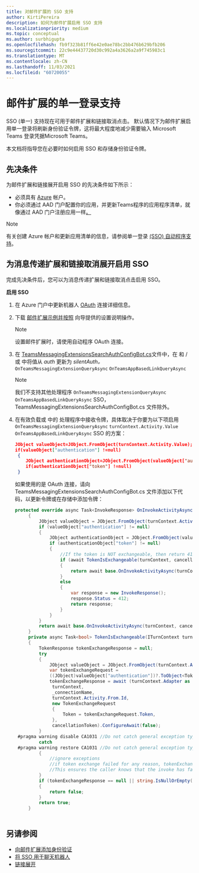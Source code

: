 ```yaml
---
title: 对邮件扩展的 SSO 支持
author: KirtiPereira
description: 如何为邮件扩展启用 SSO 支持
ms.localizationpriority: medium
ms.topic: conceptual
ms.author: surbhigupta
ms.openlocfilehash: fb9f323b81ff6e42e0ae78bc2bb476b629bfb206
ms.sourcegitcommit: 22c9e44437720d30c992a4a3626a2a9f745983c1
ms.translationtype: MT
ms.contentlocale: zh-CN
ms.lasthandoff: 11/03/2021
ms.locfileid: "60720055"
---
```

# <a name="single-sign-on-support-for-messaging-extensions"></a>邮件扩展的单一登录支持
 
SSO (单一) 支持现在可用于邮件扩展和链接取消点击。 默认情况下为邮件扩展启用单一登录将刷新身份验证令牌，这将最大程度地减少需要输入 Microsoft Teams 登录凭据Microsoft Teams。

本文档将指导您在必要时如何启用 SSO 和存储身份验证令牌。

## <a name="prerequisites"></a>先决条件

为邮件扩展和链接展开启用 SSO 的先决条件如下所示：
* 必须具有 [Azure](https://azure.microsoft.com/free/) 帐户。
* 你必须通过 AAD 门户配置你的应用，并更新Teams程序的应用程序清单，就像通过 AAD 门户注册应用一样[。](../../bots/how-to/authentication/auth-aad-sso-bots.md#register-your-app-through-the-aad-portal)

> [!NOTE]
> 有关创建 Azure 帐户和更新应用清单的信息，请参阅单一登录 [ (SSO) 自动程序支持](../../bots/how-to/authentication/auth-aad-sso-bots.md)。

## <a name="enable-sso-for-messaging-extensions-and-link-unfurling"></a>为消息传递扩展和链接取消展开启用 SSO

完成先决条件后，您可以为消息传递扩展和链接取消点击启用 SSO。

**启用 SSO**
1. 在 Azure 门户中更新机器人 [OAuth](../../bots/how-to/authentication/auth-aad-sso-bots.md#update-the-azure-portal-with-the-oauth-connection) 连接详细信息。
2. 下载 [邮件扩展示例并按照](https://github.com/microsoft/BotBuilder-Samples/tree/main/samples/csharp_dotnetcore/52.teams-messaging-extensions-search-auth-config) 向导提供的设置说明操作。
   > [!NOTE]
   > 设置邮件扩展时，请使用自动程序 OAuth 连接。
3. 在 [TeamsMessagingExtensionsSearchAuthConfigBot.cs](https://github.com/microsoft/BotBuilder-Samples/tree/main/samples/csharp_dotnetcore/52.teams-messaging-extensions-search-auth-config/Bots/TeamsMessagingExtensionsSearchAuthConfigBot.cs)文件中，在 和 / 或 中将值从 *auth* 更新为 *silentAuth。* `OnTeamsMessagingExtensionQueryAsync` `OnTeamsAppBasedLinkQueryAsync`  

    > [!NOTE]
    > 我们不支持其他处理程序 `OnTeamsMessagingExtensionQueryAsync` `OnTeamsAppBasedLinkQueryAsync` SSO，TeamsMessagingExtensionsSearchAuthConfigBot.cs 文件除外。
   
4. 在有效负载或 中的 处理程序中接收令牌，具体取决于你要为以下项启用 `OnTeamsMessagingExtensionQueryAsync` `turnContext.Activity.Value` `OnTeamsAppBasedLinkQueryAsync` SSO 的方案：

    ```json
    JObject valueObject=JObject.FromObject(turnContext.Activity.Value);
    if(valueObject["authentication"] !=null)
     {
        JObject authenticationObject=JObject.FromObject(valueObject["authentication"]);
        if(authenticationObject["token"] !=null)
     }
    
     ```
  
    如果使用的是 OAuth 连接，请向 TeamsMessagingExtensionsSearchAuthConfigBot.cs 文件添加以下代码，以更新令牌或在存储中添加令牌：
    
   ```C#
   protected override async Task<InvokeResponse> OnInvokeActivityAsync(ITurnContext<IInvokeActivity> turnContext, CancellationToken cancellationToken)
        {
            JObject valueObject = JObject.FromObject(turnContext.Activity.Value);
            if (valueObject["authentication"] != null)
            {
                JObject authenticationObject = JObject.FromObject(valueObject["authentication"]);
                if (authenticationObject["token"] != null)
                {
                    //If the token is NOT exchangeable, then return 412 to require user consent
                    if (await TokenIsExchangeable(turnContext, cancellationToken))
                    {
                        return await base.OnInvokeActivityAsync(turnContext, cancellationToken).ConfigureAwait(false);
                    }
                    else
                    {
                        var response = new InvokeResponse();
                        response.Status = 412;
                        return response;
                    }
                }
            }
            return await base.OnInvokeActivityAsync(turnContext, cancellationToken).ConfigureAwait(false);
        }
        private async Task<bool> TokenIsExchangeable(ITurnContext turnContext, CancellationToken cancellationToken)
        {
            TokenResponse tokenExchangeResponse = null;
            try
            {
                JObject valueObject = JObject.FromObject(turnContext.Activity.Value);
                var tokenExchangeRequest =
                ((JObject)valueObject["authentication"])?.ToObject<TokenExchangeInvokeRequest>();
                tokenExchangeResponse = await (turnContext.Adapter as IExtendedUserTokenProvider).ExchangeTokenAsync(
                 turnContext,
                 _connectionName,
                 turnContext.Activity.From.Id,
                 new TokenExchangeRequest
                 {
                     Token = tokenExchangeRequest.Token,
                 },
                 cancellationToken).ConfigureAwait(false);
            }
    #pragma warning disable CA1031 //Do not catch general exception types (ignoring, see comment below)
            catch
    #pragma warning restore CA1031 //Do not catch general exception types
            {
                //ignore exceptions
                //if token exchange failed for any reason, tokenExchangeResponse above remains null, and a failure invoke response is sent to the caller.
                //This ensures the caller knows that the invoke has failed.
            }
            if (tokenExchangeResponse == null || string.IsNullOrEmpty(tokenExchangeResponse.Token))
            {
                return false;
            }
            return true;
        }
    
    ```    

## <a name="see-also"></a>另请参阅

* [向邮件扩展添加身份验证](add-authentication.md)
* [将 SSO 用于聊天机器人](../../bots/how-to/authentication/auth-aad-sso-bots.md)
* [链接展开](link-unfurling.md)

